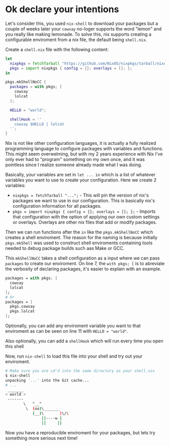 # Ok declare your intentions

Let's consider this, you used `nix-shell` to download your packages but a couple
of weeks later your `cowsay` no-loger supports the word "lemon" and you really
like making lemonade. To solve this, nix supports creating a configurable
enviroment from a nix file, the default being `shell.nix`.

Create a `shell.nix` file with the following content:

```nix
let
  nixpkgs = fetchTarball "https://github.com/NixOS/nixpkgs/tarball/nixos-24.05";
  pkgs = import nixpkgs { config = {}; overlays = []; };
in

pkgs.mkShellNoCC {
  packages = with pkgs; [
    cowsay
    lolcat
  ];

  HELLO = "world";

  shellHook = ''
    cowsay $HELLO | lolcat
  '';
}
```

Nix is not like other configuration languages, it is actually a fully realized
programming language to configure packages with variables and functions. This
might seem overwelming, but with my 2 years experience with Nix I've only ever
had to "program" something on my own once, and it was pointless since I realize
someone already made what I was doing.

Basically, your variables are set in `let ... in` which is a list of whatever
variables you want to use to create your configuration. Here we create 2
variables:

- `nixpkgs = fetchTarball "...";` - This will pin the version of nix's
packages we want to use in our configuration. This is basically nix's
configuration information for all packages.
- `pkgs = import nixpkgs { config = {}; overlays = []; };` - Imports that
configuration with the option of applying our own custom settings or overlays.
Overlays are other nix files that add or modify packages.

Then we can run functions after the `in` like the `pkgs.mkShellNoCC` which
creates a shell enviroment. The reason for the naming is because initially
`pkgs.mkShell` was used to construct shell enviroments containing tools needed
to debug package builds such aas Make or GCC.

This `mkShellNoCC` takes a shell configuration as a input where we can pass
`packages` to create our enviroment. On line 7, the `with pkgs; [` is to
abreviate the verbosity of declaring packages, it's easier to explain with an
example.

```nix
packages = with pkgs; [
  cowsay
  lolcat
];
# Or
packages = [
  pkgs.cowsay
  pkgs.lolcat
];
```

Optionally, you can add any enviroment variable you want to that enviroment as
can be seen on line 11 with `HELLO = "world"`.

Also optionally, you can add a `shellHook` which will run every time you open
this shell

Now, run `nix-shell` to load this file into your shell and try out your
enviroment.

```bash
# Make sure you are cd'd into the same directory as your shell.nix
$ nix-shell
unpacking '...' into the Git cache...
# ...
 _______ 
< world >
 ------- 
        \   ^__^
         \  (oo)\_______
            (__)\       )\/\
                ||----w |
                ||     ||
```

Now you have a reproducible enviroment for your packages, but lets try
something more serious next time!
